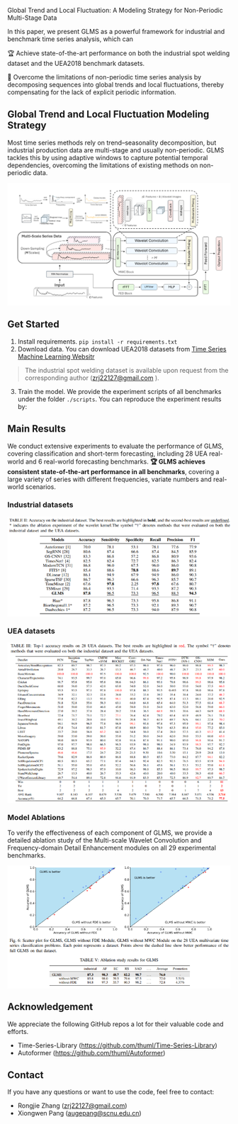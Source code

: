 

Global Trend and Local Fluctuation: A Modeling Strategy for Non-Periodic Multi-Stage Data

In this paper, we present GLMS as a powerful framework for industrial and benchmark time series analysis, which can

🏆 Achieve state-of-the-art performance on both the industrial spot welding dataset and the UEA2018 benchmark datasets.

🌟 Overcome the limitations of non-periodic time series analysis by decomposing sequences into global trends and local fluctuations, thereby compensating for the lack of explicit periodic information.



## Global Trend and Local Fluctuation Modeling Strategy 

Most time series methods rely on trend–seasonality decomposition, but industrial production data are multi-stage and usually non-periodic. GLMS tackles this by using adaptive windows to capture potential temporal dependencies, overcoming the limitations of existing methods on non-periodic data.

<p align="center">
<img src=".\pic\GLMS.png" alt="" align=center />
</p>

## Get Started

1. Install requirements. ```pip install -r requirements.txt```
2. Download data. You can download UEA2018 datasets from [Time Series Machine Learning Websitr](https://www.timeseriesclassification.com/index.php)
 > The  industrial spot welding dataset is available upon request from the corresponding author (zrj22127@gmail.com
).
3. Train the model. We provide the experiment scripts of all benchmarks under the folder `./scripts`. You can reproduce the experiment results by:

## Main Results
We conduct extensive experiments to evaluate the performance of GLMS, covering classification and short-term forecasting, including 28 UEA real-world and 6 real-world forecasting benchmarks.
**🏆 GLMS achieves consistent state-of-the-art performance in all benchmarks**, covering a large variety of series with different frequencies, variate numbers and real-world scenarios.

### Industrial datasets


<p align="center">
<img src=".\pic\Industrial.png" alt="" align=center />
</p>

### UEA datasets


<p align="center">
<img src=".\pic\UEA.png" alt="" align=center />
</p>

### Model Ablations

To verify the effectiveness of each component of GLMS, we provide a detailed ablation study of the Multi-scale Wavelet Convolution and Frequency-domain Detail Enhancement modules on all 29 experimental benchmarks.

<p align="center">
<img src=".\pic\ablation.png" alt="" align=center />
</p>



## Acknowledgement

We appreciate the following GitHub repos a lot for their valuable code and efforts.
- Time-Series-Library (https://github.com/thuml/Time-Series-Library)
- Autoformer (https://github.com/thuml/Autoformer)

## Contact

If you have any questions or want to use the code, feel free to contact:
* Rongjie Zhang (zrj22127@gmail.com)
* Xiongwen Pang (augepang@scnu.edu.cn)

